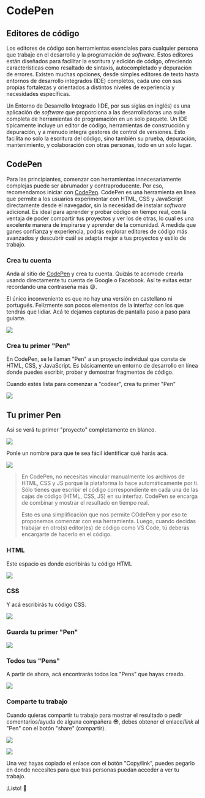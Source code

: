 # CodePen

## Editores de código

Los editores de código son herramientas esenciales para cualquier persona que trabaje en el desarrollo y la programación de *software*. Estos editores están diseñados para facilitar la escritura y edición de código, ofreciendo características como resaltado de sintaxis, autocompletado y depuración de errores. Existen muchas opciones, desde simples editores de texto hasta entornos de desarrollo integrados (IDE) completos, cada uno con sus propias fortalezas y orientados a distintos niveles de experiencia y necesidades específicas.

Un Entorno de Desarrollo Integrado (IDE, por sus siglas en inglés) es una aplicación de *software* que proporciona a las desarrolladoras una suite completa de herramientas de programación en un solo paquete. Un IDE típicamente incluye un editor de código, herramientas de construcción y depuración, y a menudo integra gestores de control de versiones. Esto facilita no solo la escritura del código, sino también su prueba, depuración, mantenimiento, y colaboración con otras personas, todo en un solo lugar.

## CodePen

Para las principiantes, comenzar con herramientas innecesariamente complejas puede ser abrumador y contraproducente. Por eso, recomendamos iniciar con [CodePen](https://codepen.io/). CodePen es una herramienta en línea que permite a los usuarios experimentar con HTML, CSS y JavaScript directamente desde el navegador, sin la necesidad de instalar *software* adicional. Es ideal para aprender y probar código en tiempo real, con la ventaja de poder compartir tus proyectos y ver los de otras, lo cual es una excelente manera de inspirarse y aprender de la comunidad. A medida que ganes confianza y experiencia, podrás explorar editores de código más avanzados y descubrir cuál se adapta mejor a tus proyectos y estilo de trabajo.

### Crea tu cuenta

Anda al sitio de [CodePen](https://codepen.io/) y crea tu cuenta. Quizás te acomode crearla usando directamente tu cuenta de Google o Facebook. Así te evitas estar recordando una contraseña más :weary:. 

El único inconveniente es que no hay una versión en castellano ni portugués. Felizmente son pocos elementos de la interfaz con los que tendrás que lidiar. Acá te dejamos capturas de pantalla paso a paso para guiarte.

![](../assets/2024-03-11-14-44-08-codePen_01.png)

### Crea tu primer "Pen"

En CodePen, se le llaman "Pen" a un proyecto individual que consta de HTML, CSS, y JavaScript. Es básicamente un entorno de desarrollo en línea donde puedes escribir, probar y demostrar fragmentos de código.

Cuando estés lista para comenzar a "codear", crea tu primer "Pen" 

![](../assets/2024-03-11-14-45-32-codePen_03.png)

## Tu primer Pen

Así se verá tu primer "proyecto" completamente en blanco.

![](../assets/2024-03-11-14-53-55-codePen_04.png)

Ponle un nombre para que te sea fácil identificar qué harás acá.

![](../assets/2024-03-11-14-54-34-codePen_05.png)

> En CodePen, no necesitas vincular manualmente los archivos de HTML, CSS y JS porque la plataforma lo hace automáticamente por ti. Sólo tienes que escribir el código correspondiente en cada una de las cajas de código (HTML, CSS, JS) en su interfaz. CodePen se encarga de combinar y mostrar el resultado en tiempo real.
> 
> Esto es una simplificación que nos permite COdePen y por eso te proponemos comenzar con esa herramienta. Luego, cuando decidas trabajar en otro(s) editor(es) de código como VS Code, tú deberás encargarte de hacerlo en el código.

### HTML

Este espacio es donde escribirás tu código HTML

![](../assets/2024-03-11-14-54-51-codePen_06.png)

### CSS

Y acá escribirás tu código CSS.

![](../assets/2024-03-11-14-55-26-codePen_07.png)

### Guarda tu primer "Pen"

![](../assets/2024-03-11-14-55-59-codePen_08.png)

### Todos tus "Pens"

A partir de ahora, acá encontrarás todos los "Pens" que hayas creado.

![](../assets/2024-03-11-14-56-27-codePen_09.png)

### Comparte tu trabajo

Cuando quieras compartir tu trabajo para mostrar el resultado o pedir comentarios/ayuda de alguna compañera :sunglasses:, debes obtener el enlace/*link* al "Pen" con el botón "share" (compartir).

![](../assets/2024-03-11-14-57-03-codePen_10.png)

![](../assets/2024-03-11-14-57-10-codePen_11.png)

Una vez hayas copiado el enlace con el botón "Copy/link", puedes pegarlo en donde necesites para que tras personas puedan acceder a ver tu trabajo.

¡Listo! 🌟
